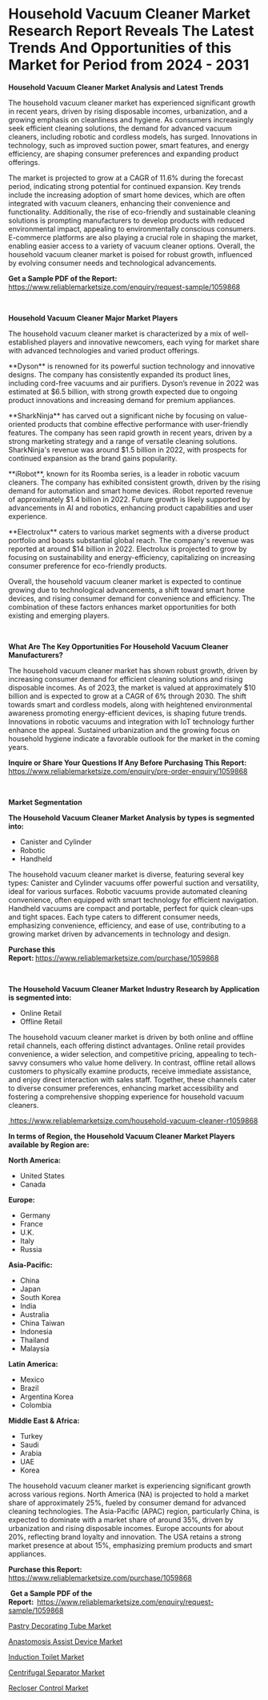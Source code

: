 <p><h1>Household Vacuum Cleaner Market Research Report Reveals The Latest Trends And Opportunities of this Market for Period from 2024 - 2031</h1></p><p><strong>Household Vacuum Cleaner Market Analysis and Latest Trends</strong></p>
<p><p>The household vacuum cleaner market has experienced significant growth in recent years, driven by rising disposable incomes, urbanization, and a growing emphasis on cleanliness and hygiene. As consumers increasingly seek efficient cleaning solutions, the demand for advanced vacuum cleaners, including robotic and cordless models, has surged. Innovations in technology, such as improved suction power, smart features, and energy efficiency, are shaping consumer preferences and expanding product offerings.</p><p>The market is projected to grow at a CAGR of 11.6% during the forecast period, indicating strong potential for continued expansion. Key trends include the increasing adoption of smart home devices, which are often integrated with vacuum cleaners, enhancing their convenience and functionality. Additionally, the rise of eco-friendly and sustainable cleaning solutions is prompting manufacturers to develop products with reduced environmental impact, appealing to environmentally conscious consumers. E-commerce platforms are also playing a crucial role in shaping the market, enabling easier access to a variety of vacuum cleaner options. Overall, the household vacuum cleaner market is poised for robust growth, influenced by evolving consumer needs and technological advancements.</p></p>
<p><strong>Get a Sample PDF of the Report:&nbsp;</strong> <a href="https://www.reliablemarketsize.com/enquiry/request-sample/1059868?utm_campaign=1169&utm_medium=2&utm_source=Github&utm_content=ia&utm_term=02102024&utm_id=household-vacuum-cleaner">https://www.reliablemarketsize.com/enquiry/request-sample/1059868</a></p>
<p>&nbsp;</p>
<p><strong>Household Vacuum Cleaner Major Market Players</strong></p>
<p><p>The household vacuum cleaner market is characterized by a mix of well-established players and innovative newcomers, each vying for market share with advanced technologies and varied product offerings.</p><p>**Dyson** is renowned for its powerful suction technology and innovative designs. The company has consistently expanded its product lines, including cord-free vacuums and air purifiers. Dyson’s revenue in 2022 was estimated at $6.5 billion, with strong growth expected due to ongoing product innovations and increasing demand for premium appliances.</p><p>**SharkNinja** has carved out a significant niche by focusing on value-oriented products that combine effective performance with user-friendly features. The company has seen rapid growth in recent years, driven by a strong marketing strategy and a range of versatile cleaning solutions. SharkNinja's revenue was around $1.5 billion in 2022, with prospects for continued expansion as the brand gains popularity.</p><p>**iRobot**, known for its Roomba series, is a leader in robotic vacuum cleaners. The company has exhibited consistent growth, driven by the rising demand for automation and smart home devices. iRobot reported revenue of approximately $1.4 billion in 2022. Future growth is likely supported by advancements in AI and robotics, enhancing product capabilities and user experience.</p><p>**Electrolux** caters to various market segments with a diverse product portfolio and boasts substantial global reach. The company's revenue was reported at around $14 billion in 2022. Electrolux is projected to grow by focusing on sustainability and energy-efficiency, capitalizing on increasing consumer preference for eco-friendly products.</p><p>Overall, the household vacuum cleaner market is expected to continue growing due to technological advancements, a shift toward smart home devices, and rising consumer demand for convenience and efficiency. The combination of these factors enhances market opportunities for both existing and emerging players.</p></p>
<p>&nbsp;</p>
<p><strong>What Are The Key Opportunities For Household Vacuum Cleaner Manufacturers?</strong></p>
<p><p>The household vacuum cleaner market has shown robust growth, driven by increasing consumer demand for efficient cleaning solutions and rising disposable incomes. As of 2023, the market is valued at approximately $10 billion and is expected to grow at a CAGR of 6% through 2030. The shift towards smart and cordless models, along with heightened environmental awareness promoting energy-efficient devices, is shaping future trends. Innovations in robotic vacuums and integration with IoT technology further enhance the appeal. Sustained urbanization and the growing focus on household hygiene indicate a favorable outlook for the market in the coming years.</p></p>
<p><strong>Inquire or Share Your Questions If Any Before Purchasing This Report:</strong> <a href="https://www.reliablemarketsize.com/enquiry/pre-order-enquiry/1059868?utm_campaign=1169&utm_medium=2&utm_source=Github&utm_content=ia&utm_term=02102024&utm_id=household-vacuum-cleaner">https://www.reliablemarketsize.com/enquiry/pre-order-enquiry/1059868</a></p>
<p>&nbsp;</p>
<p><strong>Market Segmentation</strong></p>
<p><strong>The Household Vacuum Cleaner Market Analysis by types is segmented into:</strong></p>
<p><ul><li>Canister and Cylinder</li><li>Robotic</li><li>Handheld</li></ul></p>
<p><p>The household vacuum cleaner market is diverse, featuring several key types: Canister and Cylinder vacuums offer powerful suction and versatility, ideal for various surfaces. Robotic vacuums provide automated cleaning convenience, often equipped with smart technology for efficient navigation. Handheld vacuums are compact and portable, perfect for quick clean-ups and tight spaces. Each type caters to different consumer needs, emphasizing convenience, efficiency, and ease of use, contributing to a growing market driven by advancements in technology and design.</p></p>
<p><strong>Purchase this Report:&nbsp;</strong><a href="https://www.reliablemarketsize.com/purchase/1059868?utm_campaign=1169&utm_medium=2&utm_source=Github&utm_content=ia&utm_term=02102024&utm_id=household-vacuum-cleaner">https://www.reliablemarketsize.com/purchase/1059868</a></p>
<p>&nbsp;</p>
<p><strong>The Household Vacuum Cleaner Market Industry Research by Application is segmented into:</strong></p>
<p><ul><li>Online Retail</li><li>Offline Retail</li></ul></p>
<p><p>The household vacuum cleaner market is driven by both online and offline retail channels, each offering distinct advantages. Online retail provides convenience, a wider selection, and competitive pricing, appealing to tech-savvy consumers who value home delivery. In contrast, offline retail allows customers to physically examine products, receive immediate assistance, and enjoy direct interaction with sales staff. Together, these channels cater to diverse consumer preferences, enhancing market accessibility and fostering a comprehensive shopping experience for household vacuum cleaners.</p></p>
<p><a href="https://www.reliablemarketsize.com/household-vacuum-cleaner-r1059868?utm_campaign=1169&utm_medium=2&utm_source=Github&utm_content=ia&utm_term=02102024&utm_id=household-vacuum-cleaner">&nbsp;https://www.reliablemarketsize.com/household-vacuum-cleaner-r1059868</a></p>
<p><strong>In terms of Region, the Household Vacuum Cleaner Market Players available by Region are:</strong></p>
<p>
    <p> <strong> North America: </strong>
        <ul>
            <li>United States</li>
            <li>Canada</li>
        </ul>
        </p> 
    <p> <strong> Europe: </strong>
        <ul>
            <li>Germany</li>
            <li>France</li>
            <li>U.K.</li>
            <li>Italy</li>
            <li>Russia</li>
        </ul>
        </p> 
    <p> <strong> Asia-Pacific: </strong>
        <ul>
            <li>China</li>
            <li>Japan</li>
            <li>South Korea</li>
            <li>India</li>
            <li>Australia</li>
            <li>China Taiwan</li>
            <li>Indonesia</li>
            <li>Thailand</li>
            <li>Malaysia</li>
        </ul>
        </p> 
    <p> <strong> Latin America: </strong>
        <ul>
            <li>Mexico</li>
            <li>Brazil</li>
            <li>Argentina Korea</li>
            <li>Colombia</li>
        </ul>
        </p> 
    <p> <strong> Middle East & Africa: </strong>
        <ul>
            <li>Turkey</li>
            <li>Saudi</li>
            <li>Arabia</li>
            <li>UAE</li>
            <li>Korea</li>
        </ul>
    </p>
    </p>
<p><p>The household vacuum cleaner market is experiencing significant growth across various regions. North America (NA) is projected to hold a market share of approximately 25%, fueled by consumer demand for advanced cleaning technologies. The Asia-Pacific (APAC) region, particularly China, is expected to dominate with a market share of around 35%, driven by urbanization and rising disposable incomes. Europe accounts for about 20%, reflecting brand loyalty and innovation. The USA retains a strong market presence at about 15%, emphasizing premium products and smart appliances.</p></p>
<p><strong>Purchase this Report: </strong><a href="https://www.reliablemarketsize.com/purchase/1059868?utm_campaign=1169&utm_medium=2&utm_source=Github&utm_content=ia&utm_term=02102024&utm_id=household-vacuum-cleaner">https://www.reliablemarketsize.com/purchase/1059868</a></p>
<p>&nbsp;<strong>Get a Sample PDF of the Report:&nbsp;&nbsp;</strong><a href="https://www.reliablemarketsize.com/enquiry/request-sample/1059868?utm_campaign=1169&utm_medium=2&utm_source=Github&utm_content=ia&utm_term=02102024&utm_id=household-vacuum-cleaner">https://www.reliablemarketsize.com/enquiry/request-sample/1059868</a></p>
<p><strong></strong></p>
<p><p><a href="https://issuu.com/reportprime-2/docs/pastry-decorating-tube-market-size-_3237cbf9713da5?utm_campaign=1169&utm_medium=2&utm_source=Github&utm_content=ia&utm_term=02102024&utm_id=household-vacuum-cleaner">Pastry Decorating Tube Market</a></p><p><a href="https://github.com/pizolina/Market-Research-Report-List-6/blob/main/anastomosis-assist-device-market.md?utm_campaign=1169&utm_medium=2&utm_source=Github&utm_content=ia&utm_term=02102024&utm_id=household-vacuum-cleaner">Anastomosis Assist Device Market</a></p><p><a href="https://issuu.com/reportprime-2/docs/induction-toilet-market-size-2030.p_1175e2a705d449?utm_campaign=1169&utm_medium=2&utm_source=Github&utm_content=ia&utm_term=02102024&utm_id=household-vacuum-cleaner">Induction Toilet Market</a></p><p><a href="https://www.linkedin.com/pulse/market-forecasting-change-global-centrifugal-separator-dynamics-2c0af?utm_campaign=1169&utm_medium=2&utm_source=Github&utm_content=ia&utm_term=02102024&utm_id=household-vacuum-cleaner">Centrifugal Separator Market</a></p><p><a href="https://www.linkedin.com/pulse/global-recloser-control-market-size-expected-experience-cagr-nzb0f?utm_campaign=1169&utm_medium=2&utm_source=Github&utm_content=ia&utm_term=02102024&utm_id=household-vacuum-cleaner">Recloser Control Market</a></p></p>
